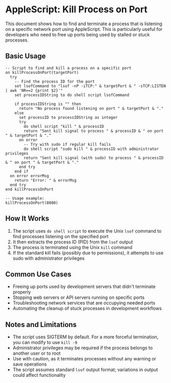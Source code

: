 # AppleScript: Kill Process on Port

This document shows how to find and terminate a process that is listening on a specific network port using AppleScript. This is particularly useful for developers who need to free up ports being used by stalled or stuck processes.

## Basic Usage

```applescript
-- Script to find and kill a process on a specific port
on killProcessOnPort(targetPort)
  try
    -- Find the process ID for the port
    set lsofCommand to "lsof -nP -iTCP:" & targetPort & " -sTCP:LISTEN | awk 'NR==2 {print $2}'"
    set processIDString to do shell script lsofCommand
    
    if processIDString is "" then
      return "No process found listening on port " & targetPort & "."
    else
      set processID to processIDString as integer
      try
        do shell script "kill " & processID
        return "Sent kill signal to process " & processID & " on port " & targetPort & "."
      on error
        -- Try with sudo if regular kill fails
        do shell script "sudo kill " & processID with administrator privileges
        return "Sent kill signal (with sudo) to process " & processID & " on port " & targetPort & "."
      end try
    end if
  on error errorMsg
    return "Error: " & errorMsg
  end try
end killProcessOnPort

-- Usage example:
killProcessOnPort(8080)
```

## How It Works

1. The script uses `do shell script` to execute the Unix `lsof` command to find processes listening on the specified port
2. It then extracts the process ID (PID) from the `lsof` output
3. The process is terminated using the Unix `kill` command
4. If the standard kill fails (possibly due to permissions), it attempts to use sudo with administrator privileges

## Common Use Cases

- Freeing up ports used by development servers that didn't terminate properly
- Stopping web servers or API servers running on specific ports
- Troubleshooting network services that are occupying needed ports
- Automating the cleanup of stuck processes in development workflows

## Notes and Limitations

- The script uses SIGTERM by default. For a more forceful termination, you can modify to use `kill -9`
- Administrator privileges may be required if the process belongs to another user or to root
- Use with caution, as it terminates processes without any warning or save operations
- The script assumes standard `lsof` output format; variations in output could affect functionality